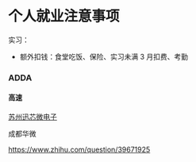 # 个人就业注意事项

实习：

- 额外扣钱：食堂吃饭、保险、实习未满 3 月扣费、考勤


### ADDA

#### 高速

[苏州迅芯微电子](http://www.acelamicro.com/)

成都华微

https://www.zhihu.com/question/39671925
